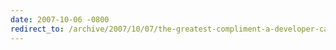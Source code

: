 ```yaml
---
date: 2007-10-06 -0800
redirect_to: /archive/2007/10/07/the-greatest-compliment-a-developer-can-receive.aspx/
---
```

